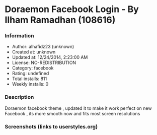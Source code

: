 # Doraemon Facebook Login - By Ilham Ramadhan (108616)

### Information
- Author: alhafidz23 (unknown)
- Created at: unknown
- Updated at: 12/24/2014, 2:23:00 AM
- License: NO-REDISTRIBUTION
- Category: facebook
- Rating: undefined
- Total installs: 811
- Weekly installs: 0


### Description
Doraemon facebook theme , updated it to make it work perfect on new Facebook , its more smooth now and fits most screen resolutions


### Screenshots (links to userstyles.org)




